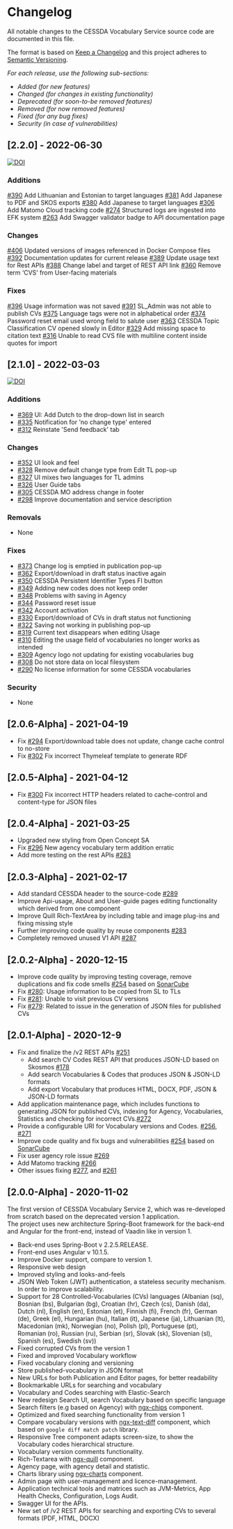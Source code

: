 # Changelog

All notable changes to the CESSDA Vocabulary Service source code are documented in this file.

The format is based on [Keep a Changelog](http://keepachangelog.com/en/1.0.0/)
and this project adheres to [Semantic Versioning](http://semver.org/spec/v2.0.0.html).

*For each release, use the following sub-sections:*

- *Added (for new features)*
- *Changed (for changes in existing functionality)*
- *Deprecated (for soon-to-be removed features)*
- *Removed (for now removed features)*
- *Fixed (for any bug fixes)*
- *Security (in case of vulnerabilities)*

## [2.2.0] - 2022-06-30

[![DOI](https://zenodo.org/badge/DOI/10.5281/zenodo.6598225.svg)](https://doi.org/10.5281/zenodo.6598225)

### Additions
[#390](https://bitbucket.org/cessda/cessda.cvs.two/issues/390)	Add Lithuanian and Estonian to target languages
[#381](https://bitbucket.org/cessda/cessda.cvs.two/issues/381)	Add Japanese to PDF and SKOS exports
[#380](https://bitbucket.org/cessda/cessda.cvs.two/issues/380)	Add Japanese to target languages
[#306](https://bitbucket.org/cessda/cessda.cvs.two/issues/306)	Add Matomo Cloud tracking code
[#274](https://bitbucket.org/cessda/cessda.cvs.two/issues/274)  Structured logs are ingested into EFK system
[#263](https://bitbucket.org/cessda/cessda.cvs.two/issues/263)	Add Swagger validator badge to API documentation page

### Changes
[#406](https://bitbucket.org/cessda/cessda.cvs.two/issues/406)  Updated versions of images referenced in Docker Compose files
[#392](https://bitbucket.org/cessda/cessda.cvs.two/issues/392)	Documentation updates for current release
[#389](https://bitbucket.org/cessda/cessda.cvs.two/issues/389)	Update usage text for Rest APIs
[#388](https://bitbucket.org/cessda/cessda.cvs.two/issues/388)	Change label and target of REST API link
[#360](https://bitbucket.org/cessda/cessda.cvs.two/issues/360)	Remove term ‘CVS’ from User-facing materials

### Fixes
[#396](https://bitbucket.org/cessda/cessda.cvs.two/issues/396)	Usage information was not saved
[#391](https://bitbucket.org/cessda/cessda.cvs.two/issues/391)	SL_Admin was not able to publish CVs
[#375](https://bitbucket.org/cessda/cessda.cvs.two/issues/375)	Language tags were not in alphabetical order
[#374](https://bitbucket.org/cessda/cessda.cvs.two/issues/374)	Password reset email used wrong field to salute user
[#363](https://bitbucket.org/cessda/cessda.cvs.two/issues/363)	CESSDA Topic Classification CV opened slowly in Editor
[#329](https://bitbucket.org/cessda/cessda.cvs.two/issues/329)	Add missing space to citation text
[#316](https://bitbucket.org/cessda/cessda.cvs.two/issues/316)	Unable to read CVS file with multiline content inside quotes for import

## [2.1.0] - 2022-03-03

[![DOI](https://zenodo.org/badge/DOI/10.5281/zenodo.6092399.svg)](https://doi.org/10.5281/zenodo.6092399)

### Additions

- [#369](https://bitbucket.org/cessda/cessda.cvs.two/issues/369) UI: Add Dutch to the drop-down list in search
- [#335](https://bitbucket.org/cessda/cessda.cvs.two/issues/369) Notification for 'no change type' entered
- [#312](https://bitbucket.org/cessda/cessda.cvs.two/issues/369) Reinstate 'Send feedback' tab

### Changes

- [#352](https://bitbucket.org/cessda/cessda.cvs.two/issues/352) UI look and feel
- [#328](https://bitbucket.org/cessda/cessda.cvs.two/issues/328) Remove default change type from Edit TL pop-up
- [#327](https://bitbucket.org/cessda/cessda.cvs.two/issues/327) UI mixes two languages for TL admins
- [#326](https://bitbucket.org/cessda/cessda.cvs.two/issues/326) User Guide tabs
- [#305](https://bitbucket.org/cessda/cessda.cvs.two/issues/305) CESSDA MO address change in footer
- [#298](https://bitbucket.org/cessda/cessda.cvs.two/issues/298) Improve documentation and service description

### Removals

- None

### Fixes

- [#373](https://bitbucket.org/cessda/cessda.cvs.two/issues/373) Change log is emptied in publication pop-up
- [#362](https://bitbucket.org/cessda/cessda.cvs.two/issues/362) Export/download in draft status inactive again
- [#350](https://bitbucket.org/cessda/cessda.cvs.two/issues/350) CESSDA Persistent Identifier Types FI button
- [#349](https://bitbucket.org/cessda/cessda.cvs.two/issues/249) Adding new codes does not keep order
- [#348](https://bitbucket.org/cessda/cessda.cvs.two/issues/348) Problems with saving in Agency
- [#344](https://bitbucket.org/cessda/cessda.cvs.two/issues/344) Password reset issue
- [#342](https://bitbucket.org/cessda/cessda.cvs.two/issues/342) Account activation
- [#330](https://bitbucket.org/cessda/cessda.cvs.two/issues/330) Export/download of CVs in draft status not functioning
- [#322](https://bitbucket.org/cessda/cessda.cvs.two/issues/322) Saving not working in publishing pop-up
- [#319](https://bitbucket.org/cessda/cessda.cvs.two/issues/319) Current text disappears when editing Usage
- [#310](https://bitbucket.org/cessda/cessda.cvs.two/issues/310) Editing the usage field of vocabularies no longer works as intended
- [#309](https://bitbucket.org/cessda/cessda.cvs.two/issues/309) Agency logo not updating for existing vocabularies bug
- [#308](https://bitbucket.org/cessda/cessda.cvs.two/issues/308) Do not store data on local filesystem
- [#290](https://bitbucket.org/cessda/cessda.cvs.two/issues/290) No license information for some CESSDA vocabularies

### Security

- None

## [2.0.6-Alpha] - 2021-04-19
- Fix [#294](https://bitbucket.org/cessda/cessda.cvs.two/issues/294/export-download-table-does-not-update) Export/download table does not update, change cache control to no-store
- Fix [#302](https://bitbucket.org/cessda/cessda.cvs.two/issues/302/bug-in-skos-export-script) Fix incorrect Thymeleaf template to generate RDF

## [2.0.5-Alpha] - 2021-04-12
- Fix [#300](https://bitbucket.org/cessda/cessda.cvs.two/issues/300/fix-incorrect-http-headers-related-to) Fix incorrect HTTP headers related to cache-control and content-type for JSON files

## [2.0.4-Alpha] - 2021-03-25
- Upgraded new styling from Open Concept SA
- Fix [#296](https://bitbucket.org/cessda/cessda.cvs.two/issues/296/new-agency-vocabulary-term-addition) New agency vocabulary term addition erratic
- Add more testing on the rest APIs  [#283](https://bitbucket.org/cessda/cessda.cvs.two/issues/283/improve-code-quality-phase-2-80-test)

## [2.0.3-Alpha] - 2021-02-17
- Add standard CESSDA header to the source-code [#289](https://bitbucket.org/cessda/cessda.cvs.two/issues/289/ensure-source-code-files-contain-standard)
- Improve Api-usage, About and User-guide pages editing functionality which derived from one component
- Improve Quill Rich-TextArea by including table and image plug-ins and fixing missing style
- Further improving code quality by reuse components [#283](https://bitbucket.org/cessda/cessda.cvs.two/issues/283/improve-code-quality-phase-2-80-test)
- Completely removed unused V1 API [#287](https://bitbucket.org/cessda/cessda.cvs.two/issues/287/upgrade-api-calls-from-v1-to-v2-within-the)


## [2.0.2-Alpha] - 2020-12-15
- Improve code quality by improving testing coverage, remove duplications and fix code smells [#254](https://bitbucket.org/cessda/cessda.cvs.two/issues/254/improve-cvs-2-code-quality) based on [SonarCube](https://sonarqube.cessda.eu/dashboard?id=eu.cessda.cvs%3Acvs)
- Fix [#280](https://bitbucket.org/cessda/cessda.cvs.two/issues/280/usage-information-to-be-copied-from-sl-to): Usage information to be copied from SL to TLs
- Fix [#281](https://bitbucket.org/cessda/cessda.cvs.two/issues/281/unable-to-visit-previous-version): Unable to visit previous CV versions
- Fix [#279](https://bitbucket.org/cessda/cessda.cvs.two/issues/279/usage-information-not-shown-in-home): Related to issue in the generation of JSON files for published CVs



## [2.0.1-Alpha] - 2020-12-9
- Fix and finalize the /v2 REST APIs [#251](https://bitbucket.org/cessda/cessda.cvs.two/issues/251/api-requirements-read-only-mode-api)
    - Add search CV Codes REST API that produces JSON-LD based on Skosmos [#178](https://bitbucket.org/cessda/cessda.cvs.two/issues/178/dataverse-having-problems-consuming-api)
    - Add search Vocabularies & Codes that produces JSON & JSON-LD formats
    - Add export Vocabulary that produces HTML, DOCX, PDF, JSON & JSON-LD formats
- Add application maintenance page, which includes functions to generating JSON for published CVs, indexing for Agency, Vocabularies, Statistics and checking for incorrect CVs.[#272](https://bitbucket.org/cessda/cessda.cvs.two/issues/272/create-a-maintenance-page)
- Provide a configurable URI for Vocabulary versions and Codes. [#256](https://bitbucket.org/cessda/cessda.cvs.two/issues/256/cvs-urls-api-issue), [#271](https://bitbucket.org/cessda/cessda.cvs.two/issues/271/make-agency-uri-configurable-and-link)
- Improve code quality and fix bugs and vulnerabilities [#254](https://bitbucket.org/cessda/cessda.cvs.two/issues/254/improve-cvs-2-code-quality) based on [SonarCube](https://sonarqube.cessda.eu/dashboard?id=eu.cessda.cvs%3Acvs) 
- Fix user agency role issue [#269](https://bitbucket.org/cessda/cessda.cvs.two/issues/269/editing-cv-notes-not-working-for)
- Add Matomo tracking [#266](https://bitbucket.org/cessda/cessda.cvs.two/issues/266/add-matomo-tracking-code)
- Other issues fixing [#277](https://bitbucket.org/cessda/cessda.cvs.two/issues/277/inccorrect-missing-syling-between-ngx), and [#261](https://bitbucket.org/cessda/cessda.cvs.two/issues/261/incorrect-tool-name-in-tab)


## [2.0.0-Alpha] - 2020-11-02

The first version of CESSDA Vocabulary Service 2, which was re-developed from scratch based on the deprecated version 1 application.  
The project uses new architecture Spring-Boot framework for the back-end and Angular for the front-end, instead of Vaadin like in version 1.

- Back-end uses Spring-Boot v 2.2.5.RELEASE.
- Front-end uses Angular v 10.1.5.
- Improve Docker support, compare to version 1.
- Responsive web design
- Improved styling and looks-and-feels
- JSON Web Token (JWT) authentication, a stateless security mechanism. In order to improve scalability.
- Support for 28 Controlled-Vocabularies (CVs) languages (Albanian (sq), Bosnian (bs), Bulgarian (bg), Croatian (hr), Czech (cs), Danish (da), Dutch (nl), English (en), Estonian (et), Finnish (fi), French (fr), German (de), Greek (el), Hungarian (hu), Italian (it), Japanese (ja), Lithuanian (lt), Macedonian (mk), Norwegian (no), Polish (pl), Portuguese (pt), Romanian (ro), Russian (ru), Serbian (sr), Slovak (sk), Slovenian (sl), Spanish (es), Swedish (sv))
- Fixed corrupted CVs from the version 1
- Fixed and improved Vocabulary workflow
- Fixed vocabulary cloning and versioning
- Store published-vocabulary in JSON format
- New URLs for both Publication and Editor pages, for better readability
- Bookmarkable URLs for searching and vocabulary
- Vocabulary and Codes searching with Elastic-Search
- New redesign Search UI, search Vocabulary based on specific language
- Search filters (e.g based on Agency) with [ngx-chips](https://www.npmjs.com/package/ngx-chips) component.
- Optimized and fixed searching functionality from version 1
- Compare vocabulary versions with [ngx-text-diff](https://www.npmjs.com/package/ngx-text-diff) component, which based on `google diff match patch` library.
- Responsive Tree component adapts screen-size, to show the Vocabulary codes hierarchical structure.
- Vocabulary version comments functionality.
- Rich-Textarea with [ngx-quill](https://www.npmjs.com/package/ngx-quill) component.
- Agency page, with agency detail and statistic.
- Charts library using [ngx-charts](https://swimlane.gitbook.io/ngx-charts/) component.
- Admin page with user-management and licence-management.
- Application technical tools and matrices such as JVM-Metrics, App Health Checks, Configuration, Logs Audit.
- Swagger UI for the APIs.
- New set of /v2 REST APIs for searching and exporting CVs to several formats (PDF, HTML, DOCX)
